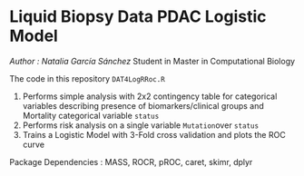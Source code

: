 # Liquid Biopsy Data PDAC Logistic Model

*Author : Natalia García Sánchez*
Student in Master in Computational Biology

The code in this repository `DAT4LogRRoc.R`
1. Performs simple analysis with 2x2 contingency table for categorical variables describing presence of biomarkers/clinical groups and Mortality categorical variable `status`
2. Performs risk analysis on a single variable `Mutation`over `status`
3. Trains a Logistic Model with 3-Fold cross validation and plots the ROC curve

Package Dependencies : MASS, ROCR, pROC, caret, skimr, dplyr
